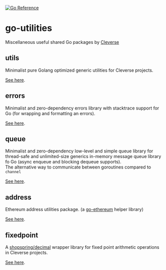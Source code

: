 [![Go Reference](https://pkg.go.dev/badge/github.com/Cleverse/go-utilities.svg)](https://pkg.go.dev/github.com/Cleverse/go-utilities)

# go-utilities

Miscellaneous useful shared Go packages by [Cleverse](https://about.cleverse.com)

## utils

Minimalist pure Golang optimized generic utilities for Cleverse projects.

[See here](utils/README.md).

## errors

Minimalist and zero-dependency errors library with stacktrace support for Go (for wrapping and formatting an errors).

[See here](errors/README.md).

## queue

Minimalist and zero-dependency low-level and simple queue library for thread-safe and unlimited-size generics in-memory message queue library fo Go (async enqueue and blocking dequeue supports).\
The alternative way to communicate between goroutines compared to `channel`

[See here](queue/README.md).

## address

Ethereum address utilities package. (a [go-ethereum](https://github.com/ethereum/go-ethereum) helper library)

[See here](address/README.md).

## fixedpoint

A [shopspring/decimal](https://github.com/shopspring/decimal) wrapper library for fixed point arithmetic operations in Cleverse projects.

[See here](fixedpoint/README.md).
